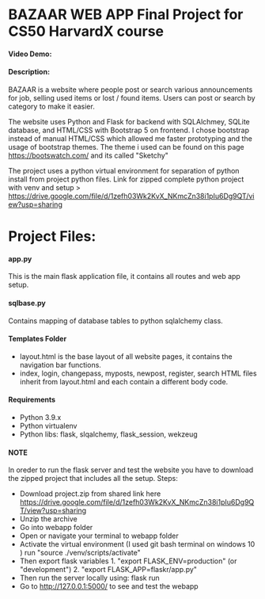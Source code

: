 #  BAZAAR WEB APP Final Project for CS50 HarvardX course
#### Video Demo:  <URL HERE>
#### Description:
BAZAAR is a website where people post or search various announcements for job, selling used items or lost / found items.
Users can post or search by category to make it easier.

The website uses Python and Flask for backend with SQLAlchmey, SQLite database, and HTML/CSS with Bootstrap 5 on frontend.
I chose bootstrap instead of manual HTML/CSS which allowed me faster prototyping and the usage of bootstrap themes. The theme i used can be found on this page https://bootswatch.com/ and its called "Sketchy"

The project uses a python virtual environment for separation of python install from project python files.
Link for zipped complete python project with venv and setup > https://drive.google.com/file/d/1zefh03Wk2KvX_NKmcZn38i1pIu6Dg9QT/view?usp=sharing

# Project Files:
#### app.py
This is the main flask application file, it contains all routes and web app setup.

#### sqlbase.py
Contains mapping of database tables to python sqlalchemy class.

#### Templates Folder
- layout.html is the base layout of all website pages, it contains the navigation bar functions.
- index, login, changepass, myposts, newpost, register, search  HTML files inherit from layout.html and each contain a different body code.

#### Requirements
- Python 3.9.x
- Python virtualenv
- Python libs: flask, slqalchemy, flask_session, wekzeug
#### NOTE
In oreder to run the flask server and test the website you have to download the zipped project that includes all the setup.
Steps:
- Download project.zip from shared link here https://drive.google.com/file/d/1zefh03Wk2KvX_NKmcZn38i1pIu6Dg9QT/view?usp=sharing
- Unzip the archive
- Go into webapp folder
- Open or navigate your terminal to webapp folder
- Activate the virtual environment (I used git bash terminal on windows 10 ) run "source ./venv/scripts/activate"
- Then export flask variables 1. "export FLASK_ENV=production" (or "development") 2. "export FLASK_APP=flaskr/app.py"
- Then run the server locally using:  flask run
- Go to http://127.0.0.1:5000/ to see and test the webapp

